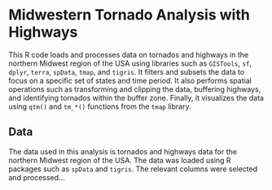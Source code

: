 <!DOCTYPE html>
<html>
  <head>
    <meta charset="utf-8">
    <title>Midwestern Tornado Analysis with Highways</title>
  </head>
  <body>
    <h1>Midwestern Tornado Analysis with Highways</h1>
    <p>This R code loads and processes data on tornados and highways in the northern Midwest region of the USA using libraries such as <code>GISTools</code>, <code>sf</code>, <code>dplyr</code>, <code>terra</code>, <code>spData</code>, <code>tmap</code>, and <code>tigris</code>. It filters and subsets the data to focus on a specific set of states and time period. It also performs spatial operations such as transforming and clipping the data, buffering highways, and identifying tornados within the buffer zone. Finally, it visualizes the data using <code>qtm()</code> and <code>tm_*()</code> functions from the <code>tmap</code> library.</p>
    <h2>Data</h2>
    <p>The data used in this analysis is tornados and highways data for the northern Midwest region of the USA. The data was loaded using R packages such as <code>spData</code> and <code>tigris</code>. The relevant columns were selected and processed...</p>
  </body>
</html>
